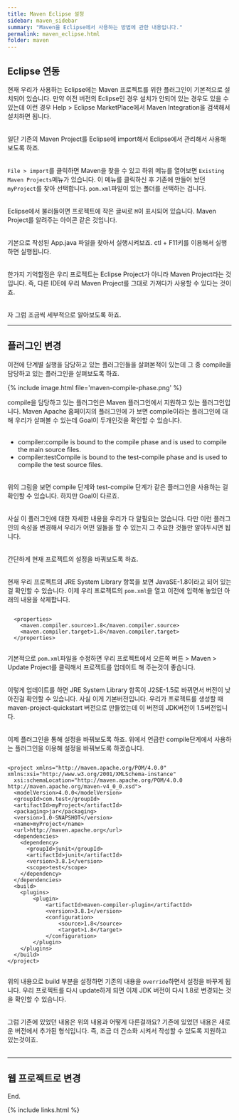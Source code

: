 ```yaml
---
title: Maven Eclipse 설정
sidebar: maven_sidebar
summary: "Maven을 Eclipse에서 사용하는 방법에 관한 내용입니다."
permalink: maven_eclipse.html
folder: maven
---
```


## Eclipse 연동

현재 우리가 사용하는 Eclipse에는 Maven 프로젝트를 위한 플러그인이 기본적으로 설치되어 있습니다. 만약 이전 버전의
Eclipse인 경우 설치가 안되어 있는 경우도 있을 수 있는데 이런 경우 Help > Eclipse MarketPlace에서 Maven Integration을
검색해서 설치하면 됩니다.
<br><br>

일단 기존의 Maven Project를 Eclipse에 import해서 Eclipse에서 관리해서 사용해보도록 하죠.
<br><br>
 
`File > import`를 클릭하면 Maven을 찾을 수 있고 하위 메뉴를 열어보면 `Existing Maven Projects`메뉴가 있습니다. 이 메뉴를
클릭하신 후 기존에 만들어 놨던 `myProject`를 찾아 선택합니다. `pom.xml`파일이 있는 폴더를 선택하는 겁니다.
<br><br>

Eclipse에서 불러들이면 프로젝트에 작은 글씨로 `M`이 표시되어 있습니다. Maven Project를 알려주는 아이콘 같은 것입니다.
<br><br>

기본으로 작성된 App.java  파일을 찾아서 실행시켜보죠. ctl + F11키를 이용해서 실행하면 실행됩니다.
<br><br>

한가지 기억할점은 우리 프로젝트는 Eclipse Project가 아니라 Maven Project라는 것입니다. 즉, 다른 IDE에 우리 Maven Project를
그대로 가져다가 사용할 수 있다는 것이죠.
<br><br>

자 그럼 조금씩 세부적으로 알아보도록 하죠.

---

## 플러그인 변경

이전에 단계별 실행을 담당하고 있는 플러그인들을 살펴본적이 있는데 그 중 compile을 담당하고 있는 플러그인을 살펴보도록 하죠.

{% include image.html
file='maven-compile-phase.png'
%}
<br>

compile을 담당하고 있는 플러그인은 Maven 플러그인에서 지원하고 있는 플러그인입니다. Maven Apache 홈페이지의 플러그인에 가 보면
compile이라는 플러그인에 대해 우리가 살펴볼 수 있는데 Goal이 두개인것을 확인할 수 있습니다.
<br><br>

* compiler:compile is bound to the compile phase and is used to compile the main source files.
* compiler:testCompile is bound to the test-compile phase and is used to compile the test source files.
<br><br>

위의 그림을 보면 compile 단계와 test-compile 단계가 같은 플러그인을 사용하는 걸 확인할 수 있습니다. 하지만 Goal이 다르죠.
<br><br>
 
사실 이 플러그인에 대한 자세한 내용을 우리가 다 알필요는 없습니다. 다만 이런 플러그인의 속성을 변경해서 우리가 어떤 일들을
할 수 있는지 그 주요한 것들만 알아두시면 됩니다.
<br><br>

간단하게 현재 프로젝트의 설정을 바꿔보도록 하죠.
<br><br>

현재 우리 프로젝트의 JRE System Library 항목을 보면 JavaSE-1.8이라고 되어 있는걸 확인할 수 있습니다.
이제 우리 프로젝트의 `pom.xml`을 열고 이전에 입력해 놓았던 아래의 내용을 삭제합니다.

~~~text

  <properties>
	<maven.compiler.source>1.8</maven.compiler.source>
	<maven.compiler.target>1.8</maven.compiler.target>
  </properties>
  
~~~

기본적으로 `pom.xml`파일을 수정하면 우리 프로젝트에서 오른쪽 버튼 > Maven > Update Project를 클릭해서 프로젝트를
업데이트 해 주는것이 좋습니다.
<br><br>

이렇게 업데이트를 하면 JRE System Library 항목이 J2SE-1.5로 바뀌면서 버전이 낮아진걸 확인할 수 있습니다. 사실 이게 기본버전입니다.
우리가 프로젝트를 생성할 때 maven-project-quickstart 버전으로 만들었는데 이 버전의 JDK버전이 1.5버전입니다. 
<br><br>

이제 플러그인을 통해 설정을 바꿔보도록 하죠. 위에서 언급한 compile단계에서 사용하는 플러그인을 이용해 설정을 바꿔보도록 
하겠습니다. 

~~~text

<project xmlns="http://maven.apache.org/POM/4.0.0" xmlns:xsi="http://www.w3.org/2001/XMLSchema-instance"
  xsi:schemaLocation="http://maven.apache.org/POM/4.0.0 http://maven.apache.org/maven-v4_0_0.xsd">
  <modelVersion>4.0.0</modelVersion>
  <groupId>com.test</groupId>
  <artifactId>myProject</artifactId>
  <packaging>jar</packaging>
  <version>1.0-SNAPSHOT</version>
  <name>myProject</name>
  <url>http://maven.apache.org</url>
  <dependencies>
    <dependency>
      <groupId>junit</groupId>
      <artifactId>junit</artifactId>
      <version>3.8.1</version>
      <scope>test</scope>
    </dependency>
  </dependencies>
  <build>
  	<plugins>
  		<plugin>
  			<artifactId>maven-compiler-plugin</artifactId>
  			<version>3.8.1</version>
  			<configuration>
  				<source>1.8</source>
  				<target>1.8</target>
  			</configuration>
  		</plugin>
  	</plugins>
  </build>
</project>


~~~

위의 내용으로 build 부분을 설정하면 기존의 내용을 `override`하면서 설정을 바꾸게 됩니다. 
우리 프로젝트를 다시 update하게 되면 이제 JDK 버전이 다시 1.8로 변경되는 것을 확인할 수 있습니다.
<br><br>

그럼 기존에 있었던 내용은 위의 내용과 어떻게 다른걸까요? 기존에 있었던 내용은 새로운 버전에서 추가된 형식입니다.
즉, 조금 더 간소화 시켜서 작성할 수 있도록 지원하고 있는것이죠.
<br><br>

---

## 웹 프로젝트로 변경



End.

{% include links.html %}
